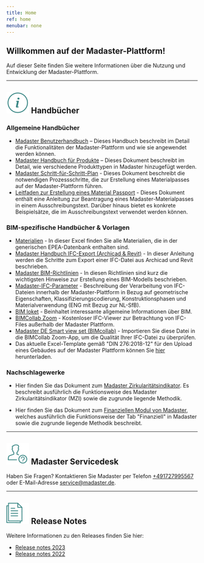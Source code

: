 ```yaml
---
title: Home
ref: home
menubar: none
---
```


## Willkommen auf der Madaster-Plattform!
Auf dieser Seite finden Sie weitere Informationen über die Nutzung und Entwicklung der Madaster-Plattform.

---

## <img class="header-img" src="/assets/images/767.svg"> Handbücher


### Allgemeine Handbücher

 * <a href="/files/de/Madaster - Benutzerhandbuch.pdf" target="_blank">Madaster Benutzerhandbuch</a> – Dieses Handbuch beschreibt im Detail die Funktionalitäten der Madaster-Plattform und wie sie angewendet werden können.
 * <a href="/files/de/Madaster - Produkte hinzufügen.pdf" target="_blank">Madaster Handbuch für Produkte</a> – Dieses Dokument beschreibt im Detail, wie verschiedene Produkttypen in Madaster hinzugefügt werden.
 * <a href="/files/de/Madaster - Ablaufplan Material Passport.pdf" target="_blank">Madaster Schritt-für-Schritt-Plan</a> - Dieses Dokument beschreibt die notwendigen Prozessschritte, die zur Erstellung eines Materialpasses auf der Madaster-Plattform führen.
 * <a href="/files/de/Madaster - Leitfaden Material Passport.pdf" target="_blank">Leitfaden zur Erstellung eines Material Passport</a> - Dieses Dokument enthält eine Anleitung zur Beantragung eines Madaster-Materialpasses in einem Ausschreibungstext. Darüber hinaus bietet es konkrete Beispielsätze, die im Ausschreibungstext verwendet werden können.

### BIM-spezifische Handbücher & Vorlagen

  * <a href="/files/de/Epea_Generic.xlsx" target="_blank">Materialien</a> - In dieser Excel finden Sie alle Materialien, die in der generischen EPEA-Datenbank enthalten sind.
 * <a href="/files/de/Madaster BIM - IFC export.pdf" target="_blank">Madaster Handbuch IFC-Export (Archicad & Revit)</a> - In dieser Anleitung werden die Schritte zum Export einer IFC-Datei aus Archicad und Revit beschrieben.
 * <a href="/files/de/IFC-Richtlinien für BIM Modelle.pdf" target="_blank">Madaster BIM-Richtlinien</a> - In diesen Richtlinien sind kurz die wichtigsten Hinweise zur Erstellung eines BIM-Modells beschrieben.
 * <a href="/files/en/Madaster BIM - IFC import process.pdf" target="_blank">Madaster-IFC-Parameter</a> - Beschreibung der Verarbeitung von IFC-Dateien innerhalb der Madaster-Plattform in Bezug auf geometrische Eigenschaften, Klassifizierungscodierung, Konstruktionsphasen und Materialverwendung (ENG mit Bezug zur NL-SfB).
 * <a href="/files/de/BIM basis ILS_infographicA4_German.pdf" target="_blank">BIM loket</a> - Beinhaltet interessante allgemeine Informationen über BIM. 
 * <a href="http://www.bimcollab.com/en/Support/Support/Downloads/BIMcollab-ZOOM" target="_blank">BIMCollab Zoom</a> - Kostenloser IFC-Viewer zur Betrachtung von IFC-Files außerhalb der Madaster Plattform.
 * <a href="https://helpcenter.bimcollab.com/portal/en/kb/articles/smart-view-sets-downloads" target="_blank">Madaster DE Smart view set (BIMcollab)</a> - Importieren Sie diese Datei in die BIMCollab Zoom-App, um die Qualität Ihrer IFC-Datei zu überprüfen.
 * Das aktuelle Excel-Template gemäß "DIN 276:2018-12" für den Upload eines Gebäudes auf der Madaster Plattform können Sie <a href="https://backend.madaster.com/api/buildingfile/downloadexceltemplate/cd373c62-3c53-4bd0-bedb-0e77bd36d60a/de" target="_blank">hier</a> herunterladen.  

### Nachschlagewerke

 * Hier finden Sie das Dokument zum <a href="/files/de/Madaster - Zirkularitätsindikator.pdf" target="_blank">Madaster Zirkularitätsindikator</a>. Es beschreibt ausführlich die Funktionsweise des Madaster Zirkularitätsindikator (MZI) sowie die zugrunde liegende Methodik.

 * Hier finden Sie das Dokument zum <a href="/files/de/Madaster - Finanzielles Modul.pdf" target="_blank">Finanziellen Modul von Madaster</a>, welches ausführlich die Funktionsweise der Tab "Finanziell" in Madaster sowie die zugrunde liegende Methodik beschreibt.

---

## <img class="header-img" src="/assets/images/771.svg"> Madaster Servicedesk
Haben Sie Fragen? Kontaktieren Sie Madaster per Telefon [+491727995567](tel:+491727995567) oder E-Mail-Adresse <service@madaster.de>.

---

## <img class="header-img" src="/assets/images/770.svg"> Release Notes

Weitere Informationen zu den Releases finden Sie hier:

* <a href="https://docs.madaster.com/files/en/Madaster%20Release%20notes%202023.pdf" target="_blank">Release notes 2023</a>
* <a href="/files/en/Madaster Release notes 2022.pdf" target="_blank">Release notes 2022</a>
